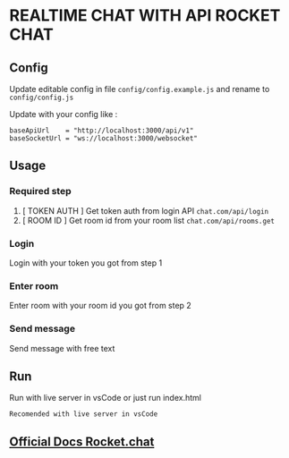 # REALTIME CHAT WITH API ROCKET CHAT

## Config
Update editable config in file `config/config.example.js` and rename to `config/config.js`

Update with your config like :
```
baseApiUrl    = "http://localhost:3000/api/v1"
baseSocketUrl = "ws://localhost:3000/websocket"
```


## Usage

### Required step
1. [ TOKEN AUTH ] Get token auth from login API `chat.com/api/login`
2. [ ROOM ID ]    Get room id from your room list `chat.com/api/rooms.get`

### Login
Login with your token you got from step 1

### Enter room
Enter room with your room id you got from step 2

### Send message
Send message with free text


## Run
Run with live server in vsCode or just run index.html

`Recomended with live server in vsCode`

## [Official Docs Rocket.chat](https://developer.rocket.chat/reference/api/realtime-api)
